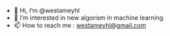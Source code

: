 - 👋 Hi, I’m @westameyhl
- 👀 I’m interested in new algorism in machine learning
- 📫 How to reach me : westameyhl@gmail.com


<!---
Come and see some interesting new algorism I discovered !!!
--->
